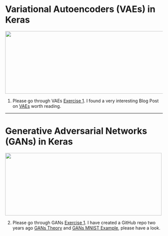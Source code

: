 # Variational Autoencoders (VAEs) in Keras

<img src="https://cdn-images-1.medium.com/max/2600/1*22cSCfmktNIwH5m__u2ffA.png" width="600" height="200">

1. Please go through VAEs [Exercise 1](https://github.com/sagihaider/CE888_2021/blob/main/Lab_9/Exercise_1_VAE.ipynb). I found a very interesting Blog Post on [VAEs](https://www.jeremyjordan.me/variational-autoencoders/) worth reading. 

*** 

# Generative Adversarial Networks (GANs) in Keras

<img src="https://www.kdnuggets.com/wp-content/uploads/generative-adversarial-network.png" width="500" height="200">

2. Please go through GANs [Exercise 1](https://github.com/sagihaider/CE888_2021/blob/main/Lab_9/Exercise_1_VAE.ipynb). I have created a GitHub repo two years ago [GANs Theory](https://github.com/sagihaider/GAN/blob/master/GAN_tutorial.ipynb) and [GANs MNIST Example](https://github.com/sagihaider/GAN/blob/master/DCGAN_MNIST.ipynb), please have a look. 
